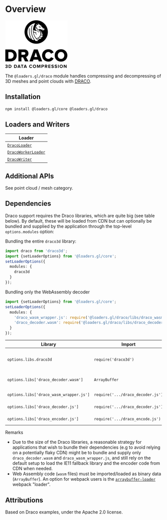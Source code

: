 # Overview

![logo](./images/draco-small.png)

The `@loaders.gl/draco` module handles compressing and decompressing of 3D meshes and point clouds with [DRACO](https://github.com/google/draco).

## Installation

```bash
npm install @loaders.gl/core @loaders.gl/draco
```

## Loaders and Writers

| Loader                                                                |
| --------------------------------------------------------------------- |
| [`DracoLoader`](/docs/modules/draco/api-reference/draco-loader)       |
| [`DracoWorkerLoader`](/docs/modules/draco/api-reference/draco-loader) |
| [`DracoWriter`](/docs/modules/draco/api-reference/draco-writer)       |

## Additional APIs

See point cloud / mesh category.

## Dependencies

Draco support requires the Draco libraries, which are quite big (see table below). By default, these will be loaded from CDN but can optionally be bundled and supplied by the application through the top-level `options.modules` option:

Bundling the entire `draco3d` library:

```typescript
import draco from 'draco3d';
import {setLoaderOptions} from '@loaders.gl/core';
setLoaderOptions({
  modules: {
    draco3d
  }
});
```

Bundling only the WebAssembly decoder

```typescript
import {setLoaderOptions} from '@loaders.gl/core';
setLoaderOptions({
  modules: {
    'draco_wasm_wrapper.js': require('@loaders.gl/draco/libs/draco_wasm_wrapper.js'),
    'draco_decoder.wasm': require('@loaders.gl/draco/libs/draco_decoder.wasm') // NOTE: importing `wasm` requires bundler config
  }
});
```

| Library                                 | Import                            | Install               | Size        | Description                                                                        |
| --------------------------------------- | --------------------------------- | --------------------- | ----------- | ---------------------------------------------------------------------------------- |
| `options.libs.draco3d`                  | `require('draco3d')`              | `npm install draco3d` | ~1.5MB      | The full Draco library (encode + decode, web assembly + IE11 javascript fallback). |
| `options.libs['draco_decoder.wasm']`    | `ArrayBuffer`                     | ~320K                 | manual copy | Web Assembly Decoder (access using `draco_wasm_wrapper.js`)                        |
| `options.libs['draco_wasm_wrapper.js']` | `require('.../draco_decoder.js')` | ~64K                  | manual copy | JavaScript wrapper for `draco_decoder.wasm`                                        |
| `options.libs['draco_decoder.js']`      | `require('.../draco_decoder.js')` | ~790K                 | manual copy | JavaScript decoder (fallback for IE11)                                             |
| `options.libs['draco_encoder.js']`      | `require('.../draco_encode.js')`  | ~900K                 | manual copy | Encoder part of the library                                                        |

Remarks

- Due to the size of the Draco libraries, a reasonable strategy for applications that wish to bundle their dependencies (e.g to avoid relying on a potentially flaky CDN) might be to bundle and supply only `draco_decoder.wasm` and `draco_wasm_wrapper.js`, and still rely on the default setup to load the IE11 fallback library and the encoder code from CDN when needed.
- Web Assembly code (`wasm` files) must be imported/loaded as binary data (`ArrayBuffer`). An option for webpack users is the [`arraybuffer-loader`](https://www.npmjs.com/package/arraybuffer-loader#for-wasm-file) webpack "loader".

## Attributions

Based on Draco examples, under the Apache 2.0 license.
